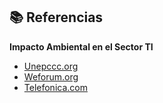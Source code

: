 ## 📚 Referencias

**Impacto Ambiental en el Sector TI**
- [Unepccc.org](https://unepccc.org/wp-content/uploads/sites/3/2020/10/data-centres-digitalisation-powerhouse-and-energy-efficiency-potential-es.pdf?)
- [Weforum.org](https://es.weforum.org/stories/2024/09/como-los-centros-de-datos-de-energia-positiva-pueden-liberar-el-potencial-de-la-ia-y-transformar-las-comunidades/?)
- [Telefonica.com](https://www.telefonica.com/es/sala-comunicacion/blog/afecta-tecnologia-medioambiente/?)
